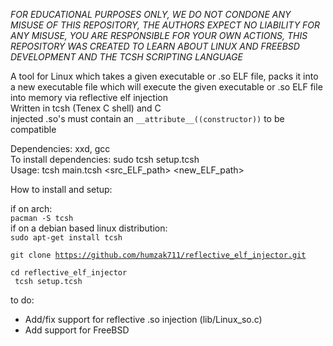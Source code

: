 *FOR EDUCATIONAL PURPOSES ONLY, WE DO NOT CONDONE ANY MISUSE OF THIS REPOSITORY, THE AUTHORS EXPECT NO LIABILITY FOR ANY MISUSE, YOU ARE RESPONSIBLE FOR YOUR OWN ACTIONS, THIS REPOSITORY WAS CREATED TO LEARN ABOUT LINUX AND FREEBSD DEVELOPMENT AND THE TCSH SCRIPTING LANGUAGE*

A tool for Linux which takes a given executable or .so ELF file, packs it into a new executable file which will execute the given executable or .so ELF file into memory via reflective elf injection<br>
Written in tcsh (Tenex C shell) and C<br>
injected .so's must contain an `__attribute__((constructor))` to be compatible<br>

Dependencies: xxd, gcc<br>
To install dependencies: sudo tcsh setup.tcsh<br>
Usage: tcsh main.tcsh <src_ELF_path> <new_ELF_path><br>

How to install and setup:

if on arch:<br>
<code>pacman -S tcsh</code><br>
if on a debian based linux distribution:<br>
<code>sudo apt-get install tcsh</code><br>

<code>git clone https://github.com/humzak711/reflective_elf_injector.git<br>
cd reflective_elf_injector<br>
tcsh setup.tcsh</code><br>

to do:
- Add/fix support for reflective .so injection (lib/Linux_so.c)
- Add support for FreeBSD
 
